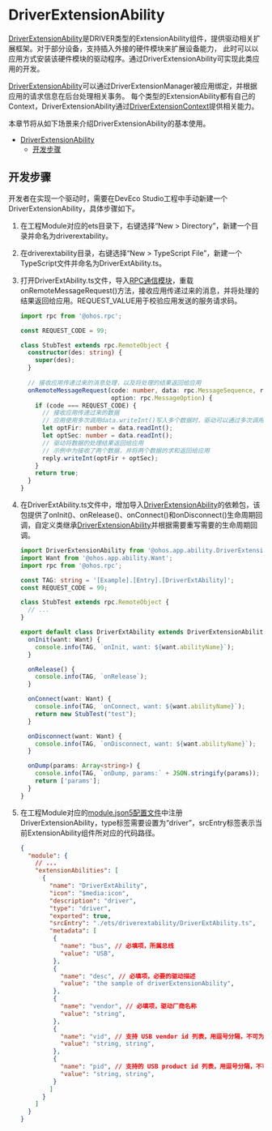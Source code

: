 # DriverExtensionAbility

[DriverExtensionAbility](../reference/apis/js-apis-app-ability-driverExtensionAbility.md)是DRIVER类型的ExtensionAbility组件，提供驱动相关扩展框架。对于部分设备，支持插入外接的硬件模块来扩展设备能力， 此时可以以应用方式安装该硬件模块的驱动程序。通过DriverExtensionAbility可实现此类应用的开发。


[DriverExtensionAbility](../reference/apis/js-apis-app-ability-driverExtensionAbility.md)可以通过DriverExtensionManager被应用绑定，并根据应用的请求信息在后台处理相关事务。
每个类型的ExtensionAbility都有自己的Context，DriverExtensionAbility通过[DriverExtensionContext](../reference/apis/js-apis-inner-application-driverExtensionContext.md)提供相关能力。
         
本章节将从如下场景来介绍DriverExtensionAbility的基本使用。

- [DriverExtensionAbility](#driverextensionability)
  - [开发步骤](#开发步骤)

## 开发步骤

开发者在实现一个驱动时，需要在DevEco Studio工程中手动新建一个DriverExtensionAbility，具体步骤如下。

1. 在工程Module对应的ets目录下，右键选择“New &gt; Directory”，新建一个目录并命名为driverextability。

2. 在driverextability目录，右键选择“New &gt; TypeScript File”，新建一个TypeScript文件并命名为DriverExtAbility.ts。

3. 打开DriverExtAbility.ts文件，导入[RPC通信模块](../reference/apis/js-apis-rpc.md)，重载onRemoteMessageRequest()方法，接收应用传递过来的消息，并将处理的结果返回给应用。REQUEST_VALUE用于校验应用发送的服务请求码。
   
   ```ts
   import rpc from '@ohos.rpc';
   
   const REQUEST_CODE = 99;
   
   class StubTest extends rpc.RemoteObject {
     constructor(des: string) {
       super(des);
     }
     
     // 接收应用传递过来的消息处理，以及将处理的结果返回给应用
     onRemoteMessageRequest(code: number, data: rpc.MessageSequence, reply: rpc.MessageSequence,
                            option: rpc.MessageOption) {
       if (code === REQUEST_CODE) {
         // 接收应用传递过来的数据
         // 应用使用多次调用data.writeInt()写入多个数据时，驱动可以通过多次调用data.readInt()方法接收对应的数据
         let optFir: number = data.readInt();
         let optSec: number = data.readInt();
         // 驱动将数据的处理结果返回给应用
         // 示例中为接收了两个数据，并将两个数据的求和返回给应用
         reply.writeInt(optFir + optSec);
       }
       return true;
     }
   }
   ```


4. 在DriverExtAbility.ts文件中，增加导入[DriverExtensionAbility](../reference/apis/js-apis-app-ability-driverExtensionAbility.md)的依赖包，该包提供了onInit()、onRelease()、onConnect()和onDisconnect()生命周期回调，自定义类继承[DriverExtensionAbility](../reference/apis/js-apis-app-ability-driverExtensionAbility.md)并根据需要重写需要的生命周期回调。
   
   ```ts
   import DriverExtensionAbility from '@ohos.app.ability.DriverExtensionAbility';
   import Want from '@ohos.app.ability.Want';
   import rpc from '@ohos.rpc';
   
   const TAG: string = '[Example].[Entry].[DriverExtAbility]';
   const REQUEST_CODE = 99;
   
   class StubTest extends rpc.RemoteObject {
     // ...
   }
   
   export default class DriverExtAbility extends DriverExtensionAbility {
     onInit(want: Want) {
       console.info(TAG, `onInit, want: ${want.abilityName}`);
     }
   
     onRelease() {
       console.info(TAG, `onRelease`);
     }
   
     onConnect(want: Want) {
       console.info(TAG, `onConnect, want: ${want.abilityName}`);
       return new StubTest("test");
     }
   
     onDisconnect(want: Want) {
       console.info(TAG, `onDisconnect, want: ${want.abilityName}`);
     }
   
     onDump(params: Array<string>) {
       console.info(TAG, `onDump, params:` + JSON.stringify(params));
       return ['params'];
     }
   }
   ```

5. 在工程Module对应的[module.json5配置文件](../quick-start/module-configuration-file.md)中注册DriverExtensionAbility，type标签需要设置为“driver”，srcEntry标签表示当前ExtensionAbility组件所对应的代码路径。
   
   ```json
   {
     "module": {
       // ...
       "extensionAbilities": [
         {
           "name": "DriverExtAbility",
           "icon": "$media:icon",
           "description": "driver",
           "type": "driver",
           "exported": true,
           "srcEntry": "./ets/driverextability/DriverExtAbility.ts",
           "metadata": [
            {
              "name": "bus", // 必填项，所属总线
              "value": "USB",
            },
            {
              "name": "desc", // 必填项，必要的驱动描述
              "value": "the sample of driverExtensionAbility",
            },
            {
              "name": "vendor", // 必填项，驱动厂商名称
              "value": "string",
            },
            {
              "name": "vid", // 支持 USB vendor id 列表，用逗号分隔，不可为空
              "value": "string, string",
            },
            {
              "name": "pid", // 支持的 USB product id 列表，用逗号分隔，不可为空
              "value": "string, string",
            }
           ]
         }
       ]
     }
   }
   ```